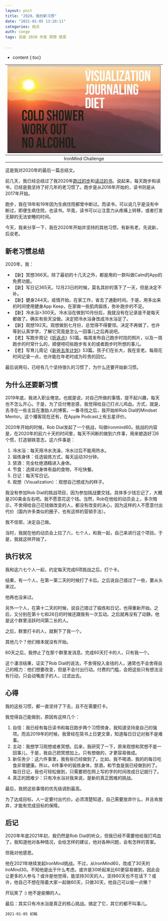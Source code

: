 ```yaml
---
layout: post
title: "2020，我的新习惯"
date: "2021-01-05 13:20:11"
categories: 结点
auth: conge
tags: 总结 2020 作息 冥想 感恩

---
```

* content
{:toc}


|![](/assets/images/结点/2021-01-05-ironmind.jpg)|
|:----:|
|IronMind Challenge|

这是我对2020年的最后一篇总结文。

前几天，我已经总结过了我2020年[跑过的步](https://conge.github.io/2020/12/31/review-2020-running-review/)和[读过的书](https://conge.github.io/2021/01/02/books-I-read-in-2020/)。说起来，每天跑步和读书，已经是我坚持了好几年的老习惯了。跑步是从2016年开始的，读书则是从2017年开始。

跑步，我在18年和19年因为生病住院都曾中断过。而读书，可以说几乎是没有中断过，即便生病住院，也读书。毕竟，读书可以让注意力从疼痛上转移，或者打发无聊的无法安睡的时间。

今天，我来分享一下，我在2020年开始并坚持的其他习惯，有新有老，先说新，后说老。





## 新老习惯总结

2020年，我：

* 【新】冥想366天。除了最初的十几天之外，都是用的一款叫做Calm的App的免费功能。
* 【新】写日记365天。12月23日的时候，莫名其妙的落下了一天，但是决定不补。
* 【新】健身244天。疫情开始，在家工作，省去了通勤时间。于是，用多出来的时间使用健身App Keep，在家做一些肌肉锻炼，弥补跑步的不足。
* 【新】冷水浴>300天。冷水浴在做到10月份后，我就没有在记录是不是每天都做了。确实有些天没做。决定把冷水浴身改成冷水浴足了。
* 【新】观想192天。观想做到七月份，总觉得不得要领。决定不再做了，也许等到认真学学，了解它究竟是怎么一回事儿之后再说吧。
* 【老】写跑步周记《[折返点](https://conge.github.io/category/#%E6%8A%98%E8%BF%94%E7%82%B9)》53篇。每周发布自己跑步时找的照片，以及一周跑步的时常什么的，顺便唠叨些跑步有关的或者跑步时所想的事儿。
* 【老】写育儿周记《[新爸五年计划](https://conge.github.io/tag/#%E6%96%B0%E7%88%B8%E4%BA%94%E5%B9%B4%E8%AE%A1%E5%88%92)》53篇。孩子们在长大，我在变老。每周花时间记录一点，也许能在年老时成为珍贵的回忆。

最后说两句，已经有几个坚持很久的习惯了，为什么还要开始新习惯。

## 为什么还要新习惯

2019年底，我进入职业倦怠。也就是说，对自己所做的事情，提不起兴趣，每天也不怎么开心。于是，为了应付倦怠感，我觉得给自己打点儿鸡血。方式，就是，去寻在一些主旨在激励人的博客。一番寻找之后，我开始听Rob Dial的Mindset Mentor。这个播客现在还有，在Apple Podcast上有五星评价。

2020年开始的时候，Rob Dial发起了一个挑战，叫做Ironmind60。挑战的内容是，在2020年的前六十天的时间里，每天不间断的做到六件事，用来塑造好习6个惯，打造钢铁意志。这六件事是：

1. 冷水浴：每天用冷水洗澡，冷水过后不能用热水。
2. 锻炼身体：任选锻炼方式，每天运动30分钟。
3. 禁酒：完全杜绝酒精进入身体。
4. 节食：选择对身体有益的食物，不吃快餐。
5. 日记：每天写日记。
6. 观想（Visualization）：观想自己想成为的样子。

我没有参加Rob Dial的挑战项目，因为参加挑战要交钱。具体多少钱忘记了，大概是200美金左右吧。我不愿意花这个钱。当然，Rob在他给的动员会上，多次暗示，不舍得给自己花钱做改变的人，都没有改变的决心，因为这样的人不愿意付出代价（国内许多类似的圈子，也有这样的营销手法）。

我不信邪，决定自己做。

当时，我就在他的动员会上拉了六，七个人，和我一起，自己来进行这个项目。于是，我就这样开始了。

## 执行状况

我和这六七个人一起，约定每天完成6项挑战之后，打个卡。

结果，有一个人，在第一第二天的时候打了卡后。之后说自己错过了一些，要从头来过。

他再也没来过。

另外一个人，在第十二天的时候，说自己错过了锻炼和日记，也得重新开始。之后，又分别在第十七和26日的时候还跟我有一次互动。之后就再没有了动静。他是这个群里活跃时间第二长的人。

之后，群里打卡的人，就剩下了我一个。

其他几个？他们根本就没有开始。

60天之后，我停止了在那个群里发消息。完成60天打卡的人，只有我一个。

这个凄凉结果，证实了Rob Dial的说法，不舍得投入金钱的人，通常也不会舍得自己的精力：他们想要改变，但是不会付出行动。付费的门槛，会把这些只有想法没有行动，只会动嘴皮子的人，过滤出去。


## 心得

我的这些习惯，都一直坚持了下去，且不在需要打卡。

我觉得自己能做到，原因有这样几个：

1. 自信：我已经有每日读书和每日跑步两个习惯傍身，我知道坚持是自己的强项。而且2019年的时候，我曾经在简书上日更文章，知道每日日记对我不是难事。
2. 主动：我想学习观想或者冥想。后来，我研究了一下，原来观想和冥想不是一回事儿，于是，我自己把冥想加上。只有想做的，才更容易做成。
2. 新任务少：这六件事里，我有些已经做到了。比如，我不喝酒，我的的每日吃食非常健康。所以，6件事中的锻炼身体，禁酒，和节食是我已经做到的了。每日日记，我也可轻松做到，只需要把在网上写的字的时间改成日记就行了。
4. 真正的困难少：只有冷水浴对我来说，是新的真正困难的挑战。

最后，我把这些事情的优先级调到最高。

为了达成目标，人一定要付出代价。必须清楚知道，自己需要放弃什么，并且肯放弃，才能有完成目标的保障。

## 后记

2020年年底2021年初，我仍然是Rob Dial的听众，但我已经不需要他给我打鸡血了。我知道他对各种情况，会给怎样的建议，他对各种问题，会有怎样的答案。

但我对他感恩。

他在2021年继续发起IronMind挑战。不过，从IronMind60，改成了30天的IroMind30。不知他是出于什么考虑。或许是30听起来比60更容易做到，因此会让更多的人参与？或许是他觉得，能坚持30天的人，坚持60天也不在话下？或许，他自己不想在陪着大家一起做60天，只做30天，他自己可以偷一点懒？

开玩笑了 :) 他不是偷懒的人。

最后：其实只有冷水浴是真正的核心挑战。搞定了它，其它的都不叫事儿。

```
2021-01-05 初稿
```